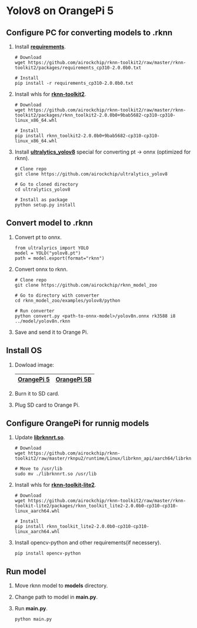 # Yolov8 on OrangePi 5

## Configure PC for converting models to .rknn

  1. Install [**requirements**](https://github.com/airockchip/rknn-toolkit2/tree/master/rknn-toolkit2/packages).

      ```
      # Download
      wget https://github.com/airockchip/rknn-toolkit2/raw/master/rknn-toolkit2/packages/requirements_cp310-2.0.0b0.txt

      # Install
      pip install -r requirements_cp310-2.0.0b0.txt
      ```

  2. Install whls for [**rknn-toolkit2**](https://github.com/airockchip/rknn-toolkit2/tree/master/rknn-toolkit2/packages).

      ```
      # Download
      wget https://github.com/airockchip/rknn-toolkit2/raw/master/rknn-toolkit2/packages/rknn_toolkit2-2.0.0b0+9bab5682-cp310-cp310-linux_x86_64.whl

      # Install
      pip install rknn_toolkit2-2.0.0b0+9bab5682-cp310-cp310-linux_x86_64.whl
      ```

  3. Install [**ultralytics_yolov8**](https://github.com/airockchip/ultralytics_yolov8) special for converting pt -> onnx (optimized for rknn).

      ```
      # Clone repo
      git clone https://github.com/airockchip/ultralytics_yolov8

      # Go to cloned directory
      cd ultralytics_yolov8

      # Install as package
      python setup.py install
      ```

## Convert model to .rknn
  1. Convert pt to onnx.
      ```
      from ultralyrics import YOLO
      model = YOLO("yolov8.pt")
      path = model.export(format="rknn")
      ```

  2. Convert onnx to rknn.
      ```
      # Clone repo
      git clone https://github.com/airockchip/rknn_model_zoo

      # Go to directory with converter
      cd rknn_model_zoo/examples/yolov8/python

      # Run converter
      python convert.py <path-to-onnx-model>/yolov8n.onnx rk3588 i8 ../model/yolov8n.rknn
      ```

  3. Save and send it to Orange Pi.

## Install OS

  1. Dowload image:

      | [OrangePi 5](https://drive.google.com/drive/folders/1i5zQOg1GIA4_VNGikFl2nPM0Y2MBw2M0) | [OrangePi 5B](https://drive.google.com/drive/folders/1xhP1KeW_hL5Ka4nDuwBa8N40U8BN0AC9) |
      | :---: | :---: |

  2. Burn it to SD card.

  3. Plug SD card to Orange Pi.

## Configure OrangePi for runnig models

  1. Update [**librknnrt.so**](https://github.com/airockchip/rknn-toolkit2/blob/master/rknpu2/runtime/Linux/librknn_api/aarch64/).

      ```
      # Download
      wget https://github.com/airockchip/rknn-toolkit2/raw/master/rknpu2/runtime/Linux/librknn_api/aarch64/librknnrt.so

      # Move to /usr/lib
      sudo mv ./librknnrt.so /usr/lib
      ```

  2. Install whls for [**rknn-toolkit-lite2**](https://github.com/airockchip/rknn-toolkit2/tree/master/rknn-toolkit-lite2/packages).

      ```
      # Download
      wget https://github.com/airockchip/rknn-toolkit2/raw/master/rknn-toolkit-lite2/packages/rknn_toolkit_lite2-2.0.0b0-cp310-cp310-linux_aarch64.whl

      # Install
      pip install rknn_toolkit_lite2-2.0.0b0-cp310-cp310-linux_aarch64.whl
      ```

  3. Install opencv-python and other requirements(if necessery).

      ```
      pip install opencv-python
      ```

## Run model

  1. Move rknn model to **models** directory.

  2. Change path to model in **main.py**.

  3. Run **main.py**.

      ```
      python main.py
      ```
